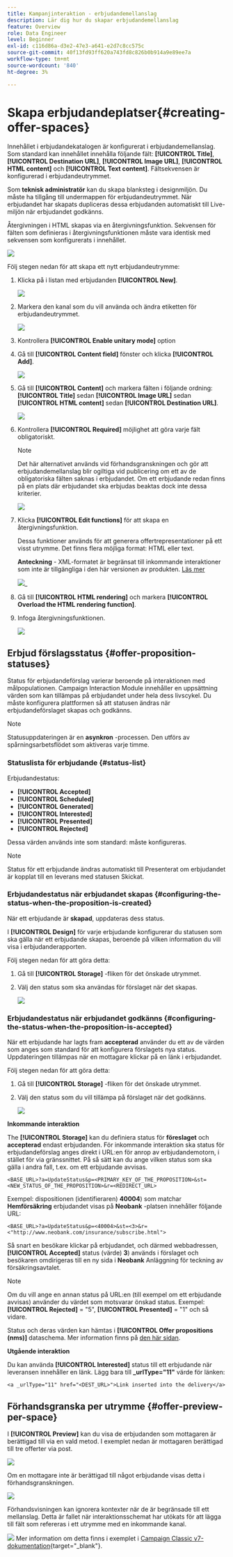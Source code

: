 ```yaml
---
title: Kampanjinteraktion - erbjudandemellanslag
description: Lär dig hur du skapar erbjudandemellanslag
feature: Overview
role: Data Engineer
level: Beginner
exl-id: c116d86a-d3e2-47e3-a641-e2d7c8cc575c
source-git-commit: 40f13fd93ff620a743fd8c826b0b914a9e89ee7a
workflow-type: tm+mt
source-wordcount: '840'
ht-degree: 3%

---
```


# Skapa erbjudandeplatser{#creating-offer-spaces}

Innehållet i erbjudandekatalogen är konfigurerat i erbjudandemellanslag. Som standard kan innehållet innehålla följande fält: **[!UICONTROL Title]**, **[!UICONTROL Destination URL]**, **[!UICONTROL Image URL]**, **[!UICONTROL HTML content]** och **[!UICONTROL Text content]**. Fältsekvensen är konfigurerad i erbjudandeutrymmet.

Som **teknisk administratör** kan du skapa blanksteg i designmiljön. Du måste ha tillgång till undermappen för erbjudandeutrymmet. När erbjudandet har skapats dupliceras dessa erbjudanden automatiskt till Live-miljön när erbjudandet godkänns.

Återgivningen i HTML skapas via en återgivningsfunktion. Sekvensen för fälten som definieras i återgivningsfunktionen måste vara identisk med sekvensen som konfigurerats i innehållet.

![](assets/offer_space_create_009.png)

Följ stegen nedan för att skapa ett nytt erbjudandeutrymme:

1. Klicka på i listan med erbjudanden **[!UICONTROL New]**.

   ![](assets/offer_space_create_001.png)

1. Markera den kanal som du vill använda och ändra etiketten för erbjudandeutrymmet.

   ![](assets/offer_space_create_002.png)

1. Kontrollera **[!UICONTROL Enable unitary mode]** option

1. Gå till **[!UICONTROL Content field]** fönster och klicka **[!UICONTROL Add]**.

   ![](assets/offer_space_create_003.png)

1. Gå till **[!UICONTROL Content]** och markera fälten i följande ordning: **[!UICONTROL Title]** sedan **[!UICONTROL Image URL]** sedan **[!UICONTROL HTML content]** sedan **[!UICONTROL Destination URL]**.

   ![](assets/offer_space_create_004.png)

1. Kontrollera **[!UICONTROL Required]** möjlighet att göra varje fält obligatoriskt.

   >[!NOTE]
   >
   >Det här alternativet används vid förhandsgranskningen och gör att erbjudandemellanslag blir ogiltiga vid publicering om ett av de obligatoriska fälten saknas i erbjudandet. Om ett erbjudande redan finns på en plats där erbjudandet ska erbjudas beaktas dock inte dessa kriterier.

   ![](assets/offer_space_create_005.png)

1. Klicka **[!UICONTROL Edit functions]** för att skapa en återgivningsfunktion.

   Dessa funktioner används för att generera offertrepresentationer på ett visst utrymme. Det finns flera möjliga format: HTML eller text.

   **Anteckning** - XML-formatet är begränsat till inkommande interaktioner som inte är tillgängliga i den här versionen av produkten. [Läs mer](../start/v7-to-v8.md#gs-unavailable-features)

   ![](assets/offer_space_create_006.png)_

1. Gå till **[!UICONTROL HTML rendering]** och markera **[!UICONTROL Overload the HTML rendering function]**.
1. Infoga återgivningsfunktionen.

   ![](assets/offer_space_create_007.png)

## Erbjud förslagsstatus {#offer-proposition-statuses}

Status för erbjudandeförslag varierar beroende på interaktionen med målpopulationen. Campaign Interaction Module innehåller en uppsättning värden som kan tillämpas på erbjudandet under hela dess livscykel. Du måste konfigurera plattformen så att statusen ändras när erbjudandeförslaget skapas och godkänns.

>[!NOTE]
>
>Statusuppdateringen är en **asynkron** -processen. Den utförs av spårningsarbetsflödet som aktiveras varje timme.

### Statuslista för erbjudande {#status-list}

Erbjudandestatus:

* **[!UICONTROL Accepted]**
* **[!UICONTROL Scheduled]**
* **[!UICONTROL Generated]**
* **[!UICONTROL Interested]**
* **[!UICONTROL Presented]**
* **[!UICONTROL Rejected]**

Dessa värden används inte som standard: måste konfigureras.

>[!NOTE]
>
>Status för ett erbjudande ändras automatiskt till Presenterat om erbjudandet är kopplat till en leverans med statusen Skickat.

### Erbjudandestatus när erbjudandet skapas {#configuring-the-status-when-the-proposition-is-created}

När ett erbjudande är **skapad**, uppdateras dess status.

I **[!UICONTROL Design]** för varje erbjudande konfigurerar du statusen som ska gälla när ett erbjudande skapas, beroende på vilken information du vill visa i erbjudanderapporten.

Följ stegen nedan för att göra detta:

1. Gå till **[!UICONTROL Storage]** -fliken för det önskade utrymmet.
1. Välj den status som ska användas för förslaget när det skapas.

   ![](assets/offer_update_status_001.png)

### Erbjudandestatus när erbjudandet godkänns {#configuring-the-status-when-the-proposition-is-accepted}

När ett erbjudande har lagts fram **accepterad** använder du ett av de värden som anges som standard för att konfigurera förslagets nya status. Uppdateringen tillämpas när en mottagare klickar på en länk i erbjudandet.

Följ stegen nedan för att göra detta:

1. Gå till **[!UICONTROL Storage]** -fliken för det önskade utrymmet.
1. Välj den status som du vill tillämpa på förslaget när det godkänns.

   ![](assets/offer_update_status_002.png)


**Inkommande interaktion**

The **[!UICONTROL Storage]** kan du definiera status för **föreslaget** och **accepterad** endast erbjudanden. För inkommande interaktion ska status för erbjudandeförslag anges direkt i URL:en för anrop av erbjudandemotorn, i stället för via gränssnittet. På så sätt kan du ange vilken status som ska gälla i andra fall, t.ex. om ett erbjudande avvisas.

```
<BASE_URL>?a=UpdateStatus&p=<PRIMARY_KEY_OF_THE_PROPOSITION>&st=<NEW_STATUS_OF_THE_PROPOSITION>&r=<REDIRECT_URL>
```

Exempel: dispositionen (identifieraren) **40004**) som matchar **Hemförsäkring** erbjudandet visas på **Neobank** -platsen innehåller följande URL:

```
<BASE_URL>?a=UpdateStatus&p=<40004>&st=<3>&r=<"http://www.neobank.com/insurance/subscribe.html">
```

Så snart en besökare klickar på erbjudandet, och därmed webbadressen, **[!UICONTROL Accepted]** status (värde) **3**) används i förslaget och besökaren omdirigeras till en ny sida i **Neobank** Anläggning för teckning av försäkringsavtalet.

>[!NOTE]
>
>Om du vill ange en annan status på URL:en (till exempel om ett erbjudande avvisas) använder du värdet som motsvarar önskad status. Exempel: **[!UICONTROL Rejected]** = &quot;5&quot;, **[!UICONTROL Presented]** = &quot;1&quot; och så vidare.
>
>Status och deras värden kan hämtas i **[!UICONTROL Offer propositions (nms)]** dataschema. Mer information finns på [den här sidan](../dev/create-schema.md).

**Utgående interaktion**

Du kan använda **[!UICONTROL Interested]** status till ett erbjudande när leveransen innehåller en länk. Lägg bara till **_urlType=&quot;11&quot;** värde för länken:

```
<a _urlType="11" href="<DEST_URL>">Link inserted into the delivery</a>
```

## Förhandsgranska per utrymme {#offer-preview-per-space}

I **[!UICONTROL Preview]** kan du visa de erbjudanden som mottagaren är berättigad till via en vald metod. I exemplet nedan är mottagaren berättigad till tre offerter via post.

![](assets/offer_space_overview_002.png)

Om en mottagare inte är berättigad till något erbjudande visas detta i förhandsgranskningen.

![](assets/offer_space_overview_001.png)


Förhandsvisningen kan ignorera kontexter när de är begränsade till ett mellanslag. Detta är fallet när interaktionsschemat har utökats för att lägga till fält som refereras i ett utrymme med en inkommande kanal.

![](../assets/do-not-localize/book.png)  Mer information om detta finns i exemplet i [Campaign Classic v7-dokumentation](https://experienceleague.adobe.com/docs/campaign-classic/using/managing-offers/advanced-parameters/extension-example.html){target=&quot;_blank&quot;}.